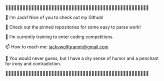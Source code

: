 🐳🐋🐳🐋🐳🐋🐳🐋🐳🐋🐳🐋🐳🐋🐳🐋🐳🐋🐳🐋🐳🐋🐳🐋🐳🐋🐳🐋🐳🐋🐳🐋🐳🐋🐳🐋🐳🐋🐳🐋🐳🐋🐳🐋🐳🐋🐳🐋🐳🐋

  🍻 I'm Jack! Nice of you to check out my Github!
  
  📌 Check out the pinned repositories for some easy to parse work!
  
  🌱 I’m currently training to enter coding competitions.
  
  📫 How to reach me: jackvwolfgramm@gmail.com
  
  🌠 You would never guess, but I have a dry sense of humor and a penchant for irony and contradiction. 

🐳🐋🐳🐋🐳🐋🐳🐋🐳🐋🐳🐋🐳🐋🐳🐋🐳🐋🐳🐋🐳🐋🐳🐋🐳🐋🐳🐋🐳🐋🐳🐋🐳🐋🐳🐋🐳🐋🐳🐋🐳🐋🐳🐋🐳🐋🐳🐋🐳🐋
